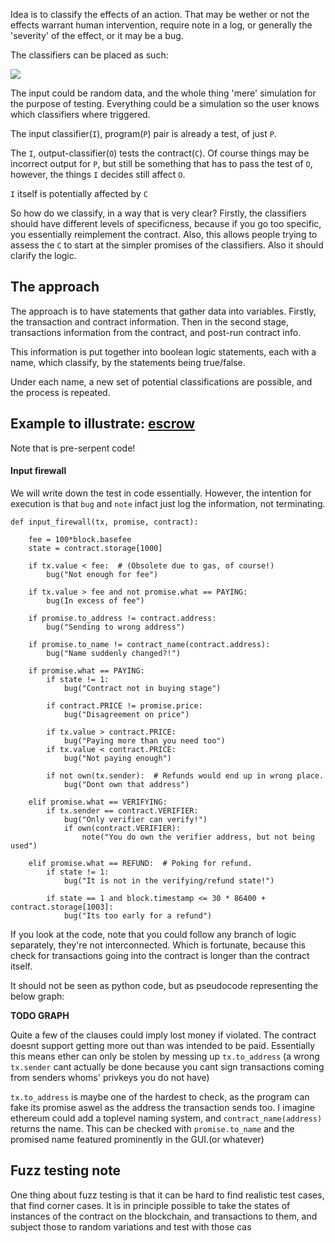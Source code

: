 Idea is to classify the effects of an action. That may be wether or not the
effects warrant human intervention, require note in a log, or generally the
'severity' of the effect, or it may be a bug.

The classifiers can be placed as such:

<img src="tx-firewall.png">

The input could be random data, and the whole thing 'mere' simulation for the
purpose of testing. Everything could be a simulation so the user knows which
classifiers where triggered.

The input classifier(`I`), program(`P`) pair is already a test, of just `P`.

The `I`, output-classifier(`O`) tests the contract(`C`). Of course things may be
incorrect output for `P`, but still be something that has to pass the test of
`O`, however, the things `I` decides still affect `O`.

`I` itself is potentially affected by `C`

So how do we classify, in a way that is very clear? Firstly, the classifiers
should have different levels of specificness, because if you go too specific,
you essentially reimplement the contract. Also, this allows people trying to
assess the `C` to start at the simpler promises of the classifiers. Also it
should clarify the logic.

## The approach

The approach is to have statements that gather data into variables. Firstly,
the transaction and contract information. Then in the second stage, 
transactions information from the contract, and post-run contract info.

This information is put together into boolean logic statements, each with a
name, which classify, by the statements being true/false.

Under each name, a new set of potential classifications are possible, and
the process is repeated.

## Example to illustrate: [escrow](https://github.com/jorisbontje/cll-sim/blob/master/examples/escrow.cll)
Note that is pre-serpent code!

#### Input firewall
We will write down the test in code essentially. However, the intention for 
execution is that `bug` and `note` infact just log the information, not
terminating.

    def input_firewall(tx, promise, contract):
       
        fee = 100*block.basefee
        state = contract.storage[1000]
        
        if tx.value < fee:  # (Obsolete due to gas, of course!)
            bug("Not enough for fee")
            
        if tx.value > fee and not promise.what == PAYING:
            bug(In excess of fee")
        
        if promise.to_address != contract.address:
            bug("Sending to wrong address")

        if promise.to_name != contract_name(contract.address):
            bug("Name suddenly changed?!")

        if promise.what == PAYING:
            if state != 1:
                bug("Contract not in buying stage")
            
            if contract.PRICE != promise.price:
                bug("Disagreement on price")
            
            if tx.value > contract.PRICE:
                bug("Paying more than you need too")
            if tx.value < contract.PRICE:
                bug("Not paying enough")
            
            if not own(tx.sender):  # Refunds would end up in wrong place.
                bug("Dont own that address")

        elif promise.what == VERIFYING:
            if tx.sender == contract.VERIFIER:
                bug("Only verifier can verify!")
                if own(contract.VERIFIER):
                    note("You do own the verifier address, but not being used")

        elif promise.what == REFUND:  # Poking for refund.
            if state != 1:
                bug("It is not in the verifying/refund state!")

            if state == 1 and block.timestamp <= 30 * 86400 + contract.storage[1003]:
                bug("Its too early for a refund")

If you look at the code, note that you could follow any branch of logic
separately, they're not interconnected. Which is fortunate, because this
check for transactions going into the contract is longer than the contract
itself.

It should not be seen as python code, but as pseudocode representing the
below graph:

**TODO GRAPH**

Quite a few of the clauses could imply lost money if violated. The contract
doesnt support getting more out than was intended to be paid. Essentially 
this means ether can only be stolen by messing up `tx.to_address`
(a wrong `tx.sender` cant actually be done because you cant sign
transactions coming from senders whoms' privkeys you do not have)

`tx.to_address` is maybe one of the hardest to check, as the program can fake
its promise aswel as the address the transaction sends too. I imagine ethereum
could add a toplevel naming system, and `contract_name(address)` returns 
the name. This can be checked with `promise.to_name` and the promised name 
featured prominently in the GUI.(or whatever)


#### 

## Fuzz testing note

One thing about fuzz testing is that it can be hard to find realistic
test cases, that find corner cases. It is in principle possible to take the
states of instances of the contract on the blockchain, and transactions to them,
and subject those to random variations and test with those cas
